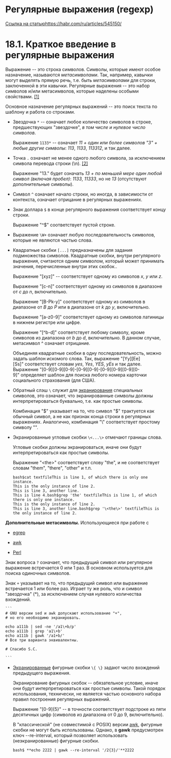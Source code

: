 # Регулярные выражения (regexp)

[Ссылка на статью]()https://habr.com/ru/articles/545150/

# 18.1. Краткое введение в регулярные выражения

Выражение -- это строка символов. Символы, которые имеют особое назначение, называются *метасимволами*. Так, например, кавычки могут выделять прямую речь, т.е. быть *метасимволами* для строки, заключенной в эти кавычки. Регулярные выражения -- это набор символов и/или метасимволов, которые наделены особыми свойствами. [[1]](https://www.opennet.ru/docs/RUS/bash_scripting_guide/c11895.html#FTN.AEN11909)

Основное назначение регулярных выражений -- это поиск текста по шаблону и работа со строками.

- Звездочка `*` -- означает любое количество символов в строке, предшествующих "звездочке", *в том числе и нулевое число символов*.
    
    Выражение `1133*` -- означает *11 + один или более символов "3" + любые другие символы*: *113*, *1133*, *113312*, и так далее.
    
- Точка `.` означает не менее одного любого символа, за исключением символа перевода строки (\n). [[2]](https://www.opennet.ru/docs/RUS/bash_scripting_guide/c11895.html#FTN.AEN11937)
    
    Выражение "13." будет означать *13 + по меньшей мере один любой символ (включая пробел)*: *1133*, *11333*, но не *13* (отсутствуют дополнительные символы).
    
- Символ `^` означает начало строки, но иногда, в зависимости от контекста, означает отрицание в регулярных выражениях.
    
- Знак доллара `$` в конце регулярного выражения соответствует концу строки.
    
    Выражение "^$" соответствует пустой строке.
    
- Выражение `\W+` означает любую последовательность символов, которые не являются частью слова.
    
    
- Квадратные скобки `[...]` предназначены для задания подмножества символов. Квадратные скобки, внутри регулярного выражения, считаются одним символом, который может принимать значения, перечисленные внутри этих скобок..
    
    Выражение "[xyz]" -- соответствует одному из символов *x*, *y* или *z*.
    
    Выражение "[c-n]" соответствует одному из символов в диапазоне от *c* до *n*, включительно.
    
    Выражение "[B-Pk-y]" соответствует одному из символов в диапазоне от *B* до *P* или в диапазоне от *k* до *y*, включительно.
    
    Выражение "[a-z0-9]" соответствует одному из символов латиницы в нижнем регистре или цифре.
    
    Выражение "[^b-d]" соответствует любому символу, кроме символов из диапазона от *b* до *d*, включительно. В данном случае, метасимвол ^ означает отрицание.
    
    Объединяя квадратные скобки в одну последовательность, можно задать шаблон искомого слова. Так, выражение "[Yy][Ee][Ss]" соответствует словам *yes*, *Yes*, *YES*, *yEs* и так далее. Выражение "[0-9][0-9][0-9]-[0-9][0-9]-[0-9][0-9][0-9][0-9]" определяет шаблон для поиска любого номера карточки социального страхования (для США).
    
- Обратный слэш `\` служит для [экранирования](https://www.opennet.ru/docs/RUS/bash_scripting_guide/c1833.html#ESCP) специальных символов, это означает, что экранированные символы должны интерпретироваться буквально, т.е. как простые символы.
    
    Комбинация "\$" указывает на то, что символ "$" трактуется как обычный символ, а не как признак конца строки в регулярных выражениях. Аналогично, комбинация "\\" соответствует простому символу "\".
    
    
- Экранированные угловые скобки `\<...\>` отмечают границы слова.
    
    Угловые скобки должны экранироваться, иначе они будут интерпретироваться как простые символы.
    
    Выражение "\<the\>" соответствует слову "the", и не соответствует словам "them", "there", "other" и т.п.
    
    ```
    bash$cat textfileThis is line 1, of which there is only one instance.
    This is the only instance of line 2.
    This is line 3, another line.
    This is line 4.bash$grep 'the' textfileThis is line 1, of which there is only one instance.
    This is the only instance of line 2.
    This is line 3, another line.bash$grep '\<the\>' textfileThis is the only instance of line 2.
    
    ```
    
 **Дополнительные метасимволы.** Использующиеся при работе с 

   - [egrep](https://www.opennet.ru/docs/RUS/bash_scripting_guide/x7050.html#EGREPREF)

   - [awk](https://www.opennet.ru/docs/RUS/bash_scripting_guide/x14802.html#AWKREF)

   - [Perl](https://www.opennet.ru/docs/RUS/bash_scripting_guide/x13541.html#PERLREF) 
    
Знак вопроса `?` означает, что предыдущий символ или регулярное выражение встречается 0 или 1 раз. В основном используется для поиска одиночных символов.
    
    
Знак `+` указывает на то, что предыдущий символ или выражение встречается 1 или более раз. Играет ту же роль, что и символ "звездочка" (*), за исключением случая нулевого количества вхождений.
    
    ```
    # GNU версии sed и awk допускают использование "+",
    # но его необходимо экранировать.
    
    echo a111b | sed -ne '/a1\+b/p'
    echo a111b | grep 'a1\+b'
    echo a111b | gawk '/a1+b/'
    # Все три варианта эквивалентны.
    
    # Спасибо S.C.
    
    ```
    
- [Экранированные](https://www.opennet.ru/docs/RUS/bash_scripting_guide/c1833.html#ESCP) фигурные скобки `\{ \}` задают число вхождений предыдущего выражения.
    
    Экранирование фигурных скобок -- обязательное условие, иначе они будут интерпретироваться как простые символы. Такой порядок использования, технически, не является частью основного набора правил построения регулярных выражений.
    
    Выражение "[0-9]\{5\}" -- в точности соответствует подстроке из пяти десятичных цифр (символов из диапазона от 0 до 9, включительно).
    
    В "классической" (не совместимой с POSIX) версии [awk](https://www.opennet.ru/docs/RUS/bash_scripting_guide/x14802.html#AWKREF), фигурные скобки не могут быть использованы. Однако, в **gawk** предусмотрен ключ --re-interval, который позволяет использовать (неэкранированные) фигурные скобки.
    
    `bash$ **echo 2222 | gawk --re-interval '/2{3}/'**2222`